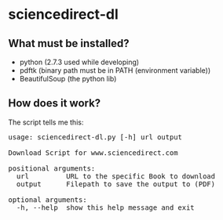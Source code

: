 sciencedirect-dl
================
## What must be installed? ##
- python (2.7.3 used while developing)
- pdftk (binary path must be in PATH (environment variable))
- BeautifulSoup (the python lib)

## How does it work?
The script tells me this:
<pre>
usage: sciencedirect-dl.py [-h] url output

Download Script for www.sciencedirect.com

positional arguments:
  url         URL to the specific Book to download
  output      Filepath to save the output to (PDF)

optional arguments:
  -h, --help  show this help message and exit
</pre>